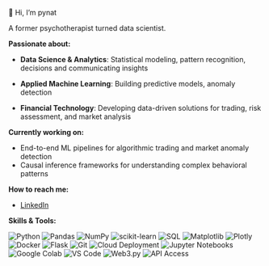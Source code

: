  🦄 Hi, I’m pynat

A former psychotherapist turned data scientist. 

**Passionate about:**  
- **Data Science & Analytics**: Statistical modeling, pattern recognition, decisions and communicating insights
- **Applied Machine Learning**: Building predictive models, anomaly detection
- **Financial Technology**: Developing data-driven solutions for trading, risk assessment, and market analysis

  <p>
    
**Currently working on:**
* End-to-end ML pipelines for algorithmic trading and market anomaly detection
* Causal inference frameworks for understanding complex behavioral patterns
<p>



 
**How to reach me:**  
- [LinkedIn](https://www.linkedin.com/in/nl-data)
<p>
 

**Skills & Tools:**  
  
<p>
<!-- Data Science & ML -->
 <img src="https://img.shields.io/badge/Python-%233776AB.svg?style=flat&logo=python&logoColor=white" alt="Python" />
<img src="https://img.shields.io/badge/Pandas-%23150458.svg?style=flat&logo=pandas&logoColor=white" alt="Pandas" />
<img src="https://img.shields.io/badge/NumPy-%23013243.svg?style=flat&logo=numpy&logoColor=white" alt="NumPy" />
<img src="https://img.shields.io/badge/scikit--learn-%23F7931E.svg?style=flat&logo=scikit-learn&logoColor=white" alt="scikit-learn" />
<img src="https://img.shields.io/badge/SQL-%2300748F.svg?style=flat&logo=postgresql&logoColor=white" alt="SQL" />
<img src="https://img.shields.io/badge/Matplotlib-%230C5D9D.svg?style=flat&logo=matplotlib&logoColor=white" alt="Matplotlib" />
<img src="https://img.shields.io/badge/Plotly-%23040D21.svg?style=flat&logo=plotly&logoColor=white" alt="Plotly" />

<!-- DevOps & Infrastructure -->
<img src="https://img.shields.io/badge/Docker-%230db7ed.svg?style=flat&logo=docker&logoColor=white" alt="Docker" />
<img src="https://img.shields.io/badge/Flask-%23000000.svg?style=flat&logo=flask&logoColor=white" alt="Flask" />
<img src="https://img.shields.io/badge/Git-%23F05032.svg?style=flat&logo=git&logoColor=white" alt="Git" />
<img src="https://img.shields.io/badge/Cloud%20Deployment-%23009688.svg?style=flat&logo=cloudflare&logoColor=white" alt="Cloud Deployment" />


<!-- IDEs & Notebooks -->
<img src="https://img.shields.io/badge/Jupyter-%23F37626.svg?style=flat&logo=jupyter&logoColor=white" alt="Jupyter Notebooks" />
<img src="https://img.shields.io/badge/Google%20Colab-%23F9AB00.svg?style=flat&logo=google-colab&logoColor=white" alt="Google Colab" />
<img src="https://img.shields.io/badge/VS%20Code-%23007ACC.svg?style=flat&logo=visual-studio-code&logoColor=white" alt="VS Code" />

<!-- Web3 (Optional if applicable) -->
<img src="https://img.shields.io/badge/Web3-%23040404.svg?style=flat&logo=ethereum&logoColor=white" alt="Web3.py" />
<img src="https://img.shields.io/badge/APIs-%23009688.svg?style=flat&logo=api&logoColor=white" alt="API Access" />


</p>
